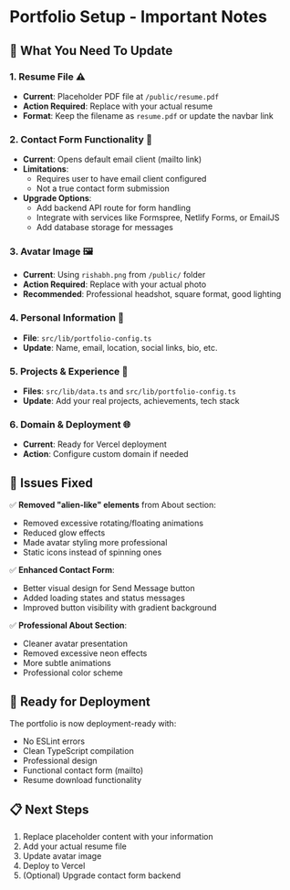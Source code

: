 # Portfolio Setup - Important Notes

## 🔧 What You Need To Update

### 1. **Resume File** ⚠️
- **Current**: Placeholder PDF file at `/public/resume.pdf`
- **Action Required**: Replace with your actual resume
- **Format**: Keep the filename as `resume.pdf` or update the navbar link

### 2. **Contact Form Functionality** 📧
- **Current**: Opens default email client (mailto link)
- **Limitations**: 
  - Requires user to have email client configured
  - Not a true contact form submission
- **Upgrade Options**:
  - Add backend API route for form handling
  - Integrate with services like Formspree, Netlify Forms, or EmailJS
  - Add database storage for messages

### 3. **Avatar Image** 🖼️
- **Current**: Using `rishabh.png` from `/public/` folder
- **Action Required**: Replace with your actual photo
- **Recommended**: Professional headshot, square format, good lighting

### 4. **Personal Information** 📝
- **File**: `src/lib/portfolio-config.ts`
- **Update**: Name, email, location, social links, bio, etc.

### 5. **Projects & Experience** 💼
- **Files**: `src/lib/data.ts` and `src/lib/portfolio-config.ts`
- **Update**: Add your real projects, achievements, tech stack

### 6. **Domain & Deployment** 🌐
- **Current**: Ready for Vercel deployment
- **Action**: Configure custom domain if needed

## 🐛 Issues Fixed

✅ **Removed "alien-like" elements** from About section:
- Removed excessive rotating/floating animations
- Reduced glow effects
- Made avatar styling more professional
- Static icons instead of spinning ones

✅ **Enhanced Contact Form**:
- Better visual design for Send Message button
- Added loading states and status messages
- Improved button visibility with gradient background

✅ **Professional About Section**:
- Cleaner avatar presentation
- Removed excessive neon effects
- More subtle animations
- Professional color scheme

## 🚀 Ready for Deployment

The portfolio is now deployment-ready with:
- No ESLint errors
- Clean TypeScript compilation
- Professional design
- Functional contact form (mailto)
- Resume download functionality

## 📋 Next Steps

1. Replace placeholder content with your information
2. Add your actual resume file
3. Update avatar image
4. Deploy to Vercel
5. (Optional) Upgrade contact form backend

